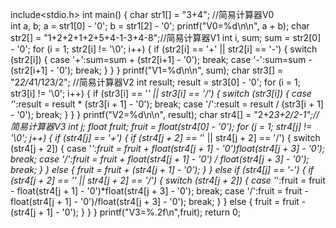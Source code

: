 include<stdio.h> 
 int main() 
 { 
 char str1[] = "3+4"; //简易计算器V0  
 int a, b; 
 a = str1[0] - '0'; 
 b = str1[2] - '0'; 
 printf("V0=%d\n\n", a + b); 
     char str2[] = "1+2+2+1+2+5+4-1-3+4-8";//简易计算器V1 
 int i, sum; 
 sum = str2[0] - '0'; 
 for (i = 1; str2[i] != '\0'; i++) 
 { 
 if (str2[i] == '+' || str2[i] == '-') 
 { 
 switch (str2[i]) 
 { 
 case '+':sum=sum + (str2[i+1] - '0'); break; 
 case '-':sum=sum - (str2[i+1] - '0'); break; 
 } 
 } 
 } 
 printf("V1=%d\n\n", sum); 
     char str3[] = "2*2/4*1/1*2*3/2"; //简易计算器V2 
 int result; 
 result = str3[0] - '0'; 
 for (i = 1; str3[i] != '\0'; i++) 
 { 
 if (str3[i] == '*' || str3[i] == '/') 
 { 
 switch (str3[i]) 
 { 
 case '*':result = result * (str3[i + 1] - '0'); break; 
 case '/':result = result / (str3[i + 1] - '0'); break; 
 } 
 } 
 } 
 printf("V2=%d\n\n", result); 
           char str4[] = "2+2*3+2/2-1";//简易计算器V3 
 int j; 
 float fruit; 
 fruit = float(str4[0] - '0'); 
 for (j = 1; str4[j] != '\0'; j++) 
 { 
 if (str4[j] == '+') 
 { 
 if (str4[j + 2] == '*' || str4[j + 2] == '/') 
 { 
 switch (str4[j + 2]) 
 { 
 case '*':fruit = fruit + float(str4[j + 1] - '0')*float(str4[j + 3] - '0'); break; 
 case '/':fruit = fruit + float(str4[j + 1] - '0') / float(str4[j + 3] - '0'); break; 
 } 
 } 
 else 
 { 
 fruit = fruit + (str4[j + 1] - '0'); 
 } 
 } 
   else if (str4[j] == '-') 
 { 
 if (str4[j + 2] == '*' || str4[j + 2] == '/') 
 { 
 switch (str4[j + 2]) 
 { 
 case '*':fruit = fruit - float(str4[j + 1] - '0')*float(str4[j + 3] - '0'); break; 
 case '/':fruit = fruit - float(str4[j + 1] - '0')/float(str4[j + 3] - '0'); break; 
 } 
 } 
 else 
 { 
 fruit = fruit - (str4[j + 1] - '0'); 
 } 
 } 
 } 
 printf("V3=%.2f\n",fruit); 
 return 0; 
